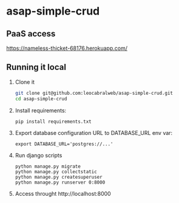 # asap-simple-crud
## PaaS access
https://nameless-thicket-68176.herokuapp.com/


## Running it local
1. Clone it
    ```sh
    git clone git@github.com:leocabralweb/asap-simple-crud.git
    cd asap-simple-crud
    ```
2. Install requirements:
    ```sh
    pip install requirements.txt
    ```
3. Export database configuration URL to DATABASE_URL env var:
    ```
    export DATABASE_URL='postgres://...'
    ```
4. Run django scripts
    ```
    python manage.py migrate
    python manage.py collectstatic
    python manage.py createsuperuser
    python manage.py runserver 0:8000
    ```
5. Access throught http://localhost:8000
